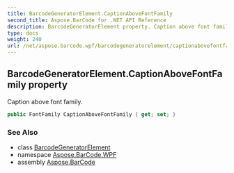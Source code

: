 ```yaml
---
title: BarcodeGeneratorElement.CaptionAboveFontFamily
second_title: Aspose.BarCode for .NET API Reference
description: BarcodeGeneratorElement property. Caption above font family
type: docs
weight: 240
url: /net/aspose.barcode.wpf/barcodegeneratorelement/captionabovefontfamily/
---
```

## BarcodeGeneratorElement.CaptionAboveFontFamily property

Caption above font family.

```csharp
public FontFamily CaptionAboveFontFamily { get; set; }
```

### See Also

* class [BarcodeGeneratorElement](../)
* namespace [Aspose.BarCode.WPF](../../../aspose.barcode.wpf/)
* assembly [Aspose.BarCode](../../../)


